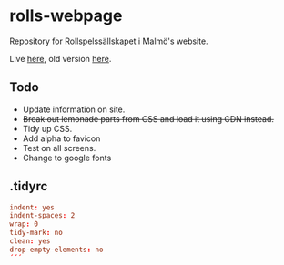 # rolls-webpage

Repository for Rollspelssällskapet i Malmö's website.

Live [here](https://rollspelssallskapet.github.io/rolls-web/), old version [here](http://rollspelssallskapet.se/).

## Todo

* Update information on site.
* ~~Break out lemonade parts from CSS and load it using CDN instead.~~
* Tidy up CSS.
* Add alpha to favicon
* Test on all screens.
* Change to google fonts

## .tidyrc

```conf
indent: yes
indent-spaces: 2
wrap: 0
tidy-mark: no
clean: yes
drop-empty-elements: no
´´´
